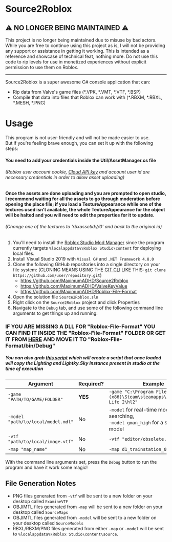 # Source2Roblox

## ⚠️ NO LONGER BEING MAINTAINED ⚠️
This project is no longer being maintained due to misuse by bad actors. While you are free to continue using this project as is, I will not be providing any support or assistance in getting it working. This is intended as a reference and showcase of technical feat, nothing more. Do not use this code to rip levels for use in monetized experiences without explicit permission to use them on Roblox.

<hr/>

Source2Roblox is a super awesome C# console application that can:
- Rip data from Valve's game files (*.VPK, *.VMT, *.VTF, *.BSP)
- Compile that data into files that Roblox can work with (*.RBXM, *.RBXL, *.MESH, *.PNG)

# Usage

This program is not user-friendly and will not be made easier to use.<br/> But if you're feeling brave enough, you can set it up with the following steps:

#### You need to add your credentials inside the Util/AssetManager.cs file
###### (Roblox user account cookie, [Cloud API key](https://create.roblox.com/docs/reference/cloud/assets-usage-guide) and account user id are necessary credentials in order to allow asset uploading)
#### Once the assets are done uploading and you are prompted to open studio, I recommend waiting for all the assets to go through moderation before opening the place file; if you load a TextureAppearance while one of the textures used isn't available, the whole TextureAppearance for the object will be halted and you will need to edit the properties for it to update. 
###### (Change one of the textures to 'rbxassetid://0' and back to the original id)

1. You'll need to install the [Roblox Studio Mod Manager](https://github.com/MaximumADHD/Roblox-Studio-Mod-Manager) since the program currently targets `%localappdata%\Roblox Studio\content` for deploying local files.
2. Install Visual Studio 2019 with `Visual C#` and `.NET Framework 4.8.0`
3. Clone the following GitHub repositories into a single directory on your file system: (CLONING MEANS USING THE [GIT CLI](https://git-scm.com/downloads) LIKE THIS: `git clone https://github.com/user/repository.git`)
   - https://github.com/MaximumADHD/Source2Roblox
   - https://github.com/MaximumADHD/ValveKeyValue
   - https://github.com/MaximumADHD/Roblox-File-Format
4. Open the solution file `Source2Roblox.sln`
5. Right click on the `Source2Roblox` project and click Properties
6. Navigate to the `Debug` tab, and use some of the following command line arguments to get things up and running:

### IF YOU ARE MISSING A DLL FOR "Roblox-File-Format" YOU CAN FIND IT INSIDE THE "Roblox-File-Format" FOLDER OR GET IT FROM [HERE](https://github.com/MaximumADHD/Roblox-File-Format/blob/main/RobloxFileFormat.dll) AND MOVE IT TO "Roblox-File-Format/bin/Debug"
##### You can also grab [this script](https://gist.github.com/dowoge/9c16fd891009a73135c58bafebd69fac) which will create a script that once loaded will copy the Lighting and Lightky.Sky instance present in studio at the time of execution

| **Argument**                         | **Required?** | **Example**                                                                         |
|--------------------------------------|---------------|-------------------------------------------------------------------------------------|
| `-game "PATH/TO/GAME/FOLDER"`        | **YES**       | `-game "C:\Program Files (x86)\Steam\steamapps\common\Half-Life 2\hl2"`             |
| `-model "path/to/local/model.mdl"`   | No            | `-model` for real-time model searching,<br/>`-model gman_high` for a specific model |
| `-vtf "path/to/local/image.vtf"`     | No            | `-vtf "editor/obsolete.vtf"`                                                        |
| `-map "map_name"`                    | No            | `-map d1_trainstation_01`                                                           |

With the command line arguments set, press the `Debug` button to run the program and have it work some magic!

## File Generation Notes

- PNG files generated from `-vtf` will be sent to a new folder on your desktop called `ExamineVTF`
- OBJ/MTL files generated from `-map` will be sent to a new folder on your desktop called `SourceMaps`
- OBJ/MTL files generated from `-model` will be sent to a new folder on your desktop called `SourceModels`
- RBXL/RBXM/PNG files generated from either `-map` or `-model` will be sent to `%localappdata%\Roblox Studio\content\source`.

